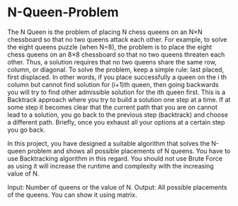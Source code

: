 # N-Queen-Problem
The N Queen is the problem of placing N chess queens on an N×N chessboard so that no two queens
attack each other. For example, to solve the eight queens puzzle (when N=8), the problem is to place
the eight chess queens on an 8×8 chessboard so that no two queens threaten each other. Thus, a
solution requires that no two queens share the same row, column, or diagonal. To solve the problem,
keep a simple rule: last placed, first displaced. In other words, if you place successfully a queen on the
i
th column but cannot find solution for (i+1)th queen, then going backwards you will try to find other
admissible solution for the ith queen first. This is a Backtrack approach where you try to build a
solution one step at a time. If at some step it becomes clear that the current path that you are on cannot
lead to a solution, you go back to the previous step (backtrack) and choose a different path. Briefly,
once you exhaust all your options at a certain step you go back.

In this project, you have designed a suitable algorithm that solves the N-queen problem and shows all
possible placements of N queens. You have to use Backtracking algorithm in this regard. You should
not use Brute Force as using it will increase the runtime and complexity with the increasing value of
N.

Input:
Number of queens or the value of N.
Output:
All possible placements of the queens. You can show it using matrix.
